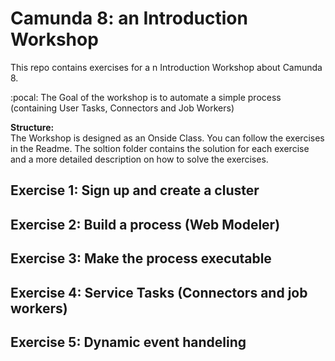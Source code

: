 # Camunda 8: an Introduction Workshop

This repo contains exercises for a n Introduction Workshop about Camunda 8. 

:pocal: The Goal of the workshop is to automate a simple process (containing User Tasks, Connectors and Job Workers)

**Structure:**  
The Workshop is designed as an Onside Class. You can follow the exercises in the Readme. 
The soltion folder contains the solution for each exercise and a more detailed description on how to solve the exercises. 

## Exercise 1: Sign up and create a cluster

## Exercise 2: Build a process (Web Modeler)

## Exercise 3: Make the process executable

## Exercise 4: Service Tasks (Connectors and job workers)

## Exercise 5: Dynamic event handeling
